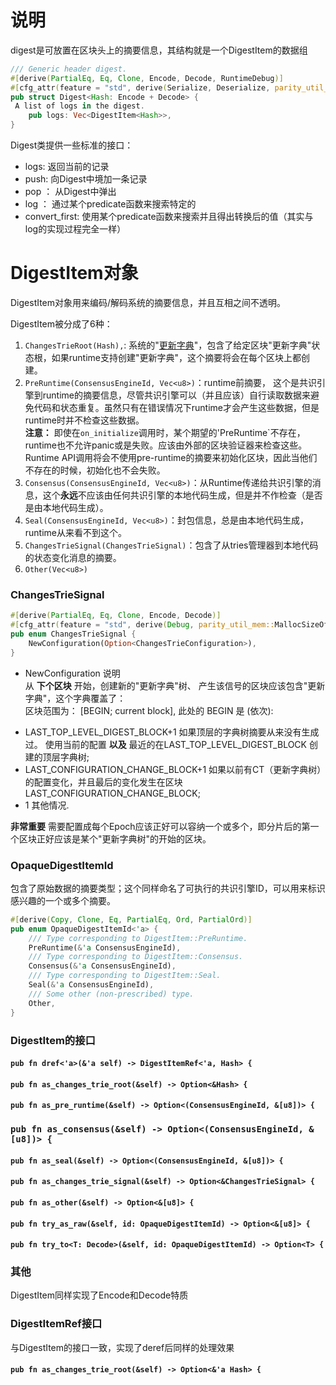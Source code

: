 # 说明
digest是可放置在区块头上的摘要信息，其结构就是一个DigestItem的数据组
```rust
/// Generic header digest.
#[derive(PartialEq, Eq, Clone, Encode, Decode, RuntimeDebug)]
#[cfg_attr(feature = "std", derive(Serialize, Deserialize, parity_util_mem::MallocSizeOf))]
pub struct Digest<Hash: Encode + Decode> {
 A list of logs in the digest.
    pub logs: Vec<DigestItem<Hash>>,
}
```
Digest类提供一些标准的接口：
* logs:             返回当前的记录
* push:             向Digest中境加一条记录
* pop ：            从Digest中弹出
* log ：            通过某个predicate函数来搜索特定的
* convert_first:    使用某个predicate函数来搜索并且得出转换后的值（其实与log的实现过程完全一样）

# DigestItem对象
DigestItem对象用来编码/解码系统的摘要信息，并且互相之间不透明。

DigestItem被分成了6种：
1. `ChangesTrieRoot(Hash),`: 系统的"[更新字典](../../core/src/changes_tries.md)"，包含了给定区块"更新字典"状态根，如果runtime支持创建"更新字典"，这个摘要将会在每个区块上都创建。
2. `PreRuntime(ConsensusEngineId, Vec<u8>)`：runtime前摘要， 这个是共识引擎到runtime的摘要信息，尽管共识引擎可以（并且应该）自行读取数据来避免代码和状态重复。虽然只有在错误情况下runtime才会产生这些数据，但是runtime时并不检查这些数据。  
**注意：** 即使在`on_initialize`调用时，某个期望的'PreRuntime`不存在，runtime也不允许panic或是失败。应该由外部的区块验证器来检查这些。 Runtime API调用将会不使用pre-runtime的摘要来初始化区块，因此当他们不存在的时候，初始化也不会失败。
3. `Consensus(ConsensusEngineId, Vec<u8>)`：从Runtime传递给共识引擎的消息，这个**永远**不应该由任何共识引擎的本地代码生成，但是并不作检查（是否是由本地代码生成）。
4. `Seal(ConsensusEngineId, Vec<u8>)`：封包信息，总是由本地代码生成，runtime从来看不到这个。
5. `ChangesTrieSignal(ChangesTrieSignal)`：包含了从tries管理器到本地代码的状态变化消息的摘要。
6. `Other(Vec<u8>)`

### ChangesTrieSignal

```rust
#[derive(PartialEq, Eq, Clone, Encode, Decode)]
#[cfg_attr(feature = "std", derive(Debug, parity_util_mem::MallocSizeOf))]
pub enum ChangesTrieSignal {
    NewConfiguration(Option<ChangesTrieConfiguration>),
}
```
* NewConfiguration 说明  
 从 **下个区块** 开始，创建新的"更新字典"树、
 产生该信号的区块应该包含"更新字典"，这个字典覆盖了：  
 区块范围为： [BEGIN; current block], 此处的 BEGIN 是 (依次):  
 - LAST_TOP_LEVEL_DIGEST_BLOCK+1 如果顶层的字典树摘要从来没有生成过。 使用当前的配置 **以及** 最近的在LAST_TOP_LEVEL_DIGEST_BLOCK 创建的顶层字典树;
 - LAST_CONFIGURATION_CHANGE_BLOCK+1 如果以前有CT（更新字典树）的配置变化，并且最后的变化发生在区块LAST_CONFIGURATION_CHANGE_BLOCK;
 - 1 其他情况.

**非常重要** 需要配置成每个Epoch应该正好可以容纳一个或多个，即分片后的第一个区块正好应该是某个"更新字典树"的开始的区块。

### OpaqueDigestItemId
包含了原始数据的摘要类型；这个同样命名了可执行的共识引擎ID，可以用来标识感兴趣的一个或多个摘要。
```rust
#[derive(Copy, Clone, Eq, PartialEq, Ord, PartialOrd)]
pub enum OpaqueDigestItemId<'a> {
    /// Type corresponding to DigestItem::PreRuntime.
    PreRuntime(&'a ConsensusEngineId),
    /// Type corresponding to DigestItem::Consensus.
    Consensus(&'a ConsensusEngineId),
    /// Type corresponding to DigestItem::Seal.
    Seal(&'a ConsensusEngineId),
    /// Some other (non-prescribed) type.
    Other,
}
```

### DigestItem的接口
#### `pub fn dref<'a>(&'a self) -> DigestItemRef<'a, Hash> {`
#### `pub fn as_changes_trie_root(&self) -> Option<&Hash> {`
#### `pub fn as_pre_runtime(&self) -> Option<(ConsensusEngineId, &[u8])> {`
### `pub fn as_consensus(&self) -> Option<(ConsensusEngineId, &[u8])> {`

#### `pub fn as_seal(&self) -> Option<(ConsensusEngineId, &[u8])> {`
#### `pub fn as_changes_trie_signal(&self) -> Option<&ChangesTrieSignal> {`
#### `pub fn as_other(&self) -> Option<&[u8]> {`
#### `pub fn try_as_raw(&self, id: OpaqueDigestItemId) -> Option<&[u8]> {`
#### `pub fn try_to<T: Decode>(&self, id: OpaqueDigestItemId) -> Option<T> {`

### 其他
DigestItem同样实现了Encode和Decode特质
### DigestItemRef接口
与DigestItem的接口一致，实现了deref后同样的处理效果
#### `pub fn as_changes_trie_root(&self) -> Option<&'a Hash> {`
